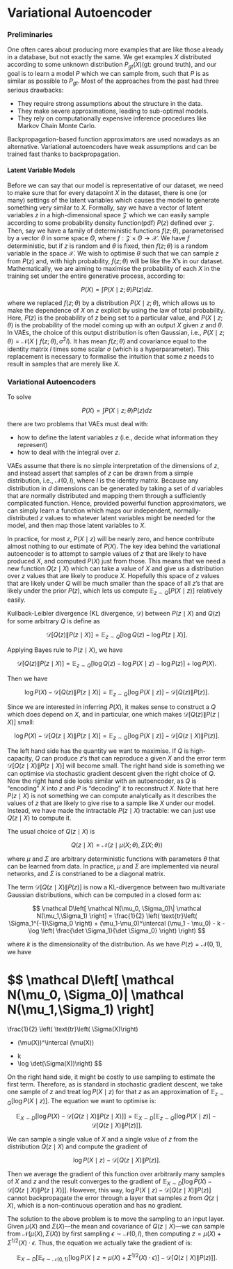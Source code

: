 # Variational Autoencoder

### Preliminaries

One often cares about producing more examples that are like those already in a database, but not exactly the same. We get examples $X$ distributed according to some unknown distribution $P_{gt}(X)$(gt: ground truth), and our goal is to learn a model $P$ which we can sample from, such that $P$ is as similar as possible to $P_{gt}$. Most of the approaches from the past had three serious drawbacks: 

- They require strong assumptions about the structure in the data. 
- They make severe approximations, leading to sub-optimal models.
- They rely on computationally expensive inference procedures like Markov Chain Monte Carlo.

Backpropagation-based function approximators are used nowadays as an alternative. Variational autoencoders have weak assumptions and can be trained fast thanks to backpropagation.

#### Latent Variable Models

Before we can say that our model is representative of our dataset, we need to make sure that for every datapoint $X$ in the dataset, there is one  (or many) settings of the latent variables which causes the model to generate something very similar to $X$. Formally, say we have a vector of latent variables $z$ in a high-dimensional space $\mathcal Z$ which we can easily sample according to some probability density function(pdf) $P(z)$ defined over $\mathcal Z$. Then, say we have a family of deterministic functions $f(z;\theta)$, parameterised by a vector $\theta$ in some space $\Theta$, where $f:\mathcal Z\times \Theta \to \mathcal X$. We have $f$ deterministic, but if $z$ is random and $\theta$ is fixed, then $f(z;\theta)$ is a random variable in the space $\mathcal X$. We wish to optimise $\theta$ such that we can sample $z$ from $P(z)$ and, with high probability, $f(z;\theta)$ will be like the $X$’s in our dataset. Mathematically, we are aiming to maximise the probability of each $X$ in the training set under the entire generative process, according to:

$$
P(X)=\int P(X\mid z;\theta)P(z)dz.
$$

where we replaced $f(z;\theta)$ by a distribution $P(X\mid z;\theta)$, which allows us to make the dependence of $X$ on $z$ explicit by using the law of total probability. Here, $P(z)$ is the probability of $z$ being set to a particular value, and $P(X\mid z;\theta)$ is the probability of the model coming up with an output $X$ given $z$ and $\theta$. In VAEs, the choice of this output distribution is often Gaussian, i.e., $P(X\mid z;\theta)=\mathcal N(X\mid f(z;\theta), \sigma^2 I)$. It has mean $f(z;\theta)$ and covariance equal to the identity matrix $I$ times some scalar $\sigma$ (which is a hyperparameter). This replacement is necessary to formalise the intuition that some $z$ needs to result in samples that are merely like $X$.

### Variational Autoencoders

To solve 

$$
P(X)=\int P(X\mid z;\theta)P(z)dz
$$

there are two problems that VAEs must deal with:
- how to define the latent variables $z$ (i.e., decide what information they represent)
- how to deal with the integral over $z$.

VAEs assume that there is no simple interpretation of the dimensions of $z$, and instead assert that samples of $z$ can be drawn from a simple distribution, i.e., $\mathcal N(0,I)$, where $I$ is the identity matrix. Because any distribution in $d$ dimensions can be generated by taking a set of $d$ variables that are normally distributed and mapping them through a sufficiently complicated function. Hence, provided powerful function approximators, we can simply learn a function which maps our independent, normally-distributed $z$ values to whatever latent variables might be needed for the model, and then map those latent variables to $X$.

In practice, for most $z$, $P(X\mid z)$ will be nearly zero, and hence contribute almost nothing to our estimate of $P(X)$. The key idea behind the variational autoencoder is to attempt to sample values of $z$ that are likely to have produced $X$, and computed $P(X)$ just from those. This means that we need a new function $Q(z\mid X)$ which can take a value of $X$ and give us a distribution over $z$ values that are likely to produce $X$. Hopefully this space of $z$ values that are likely under $Q$ will be much smaller than the space of all $z$’s that are likely under the prior $P(z)$, which lets us compute $\mathbb E_{z\sim Q}\left[ P(X\mid z) \right]$ relatively easily.

Kullback-Leibler divergence (KL divergence, $\mathcal D$) between $P(z\mid X)$ and $Q(z)$ for some arbitrary $Q$ is define as

$$
\mathcal D\left[ Q(z)\|P(z\mid X) \right] = \mathbb E_{z\sim Q}\left[ \log Q(z) - \log P(z\mid X) \right].
$$

Applying Bayes rule to $P(z\mid X)$, we have

$$
\mathcal D\left[ Q(z)\| P(z\mid X) \right] = \mathbb E_{z\sim Q}\left[ \log Q(z) - \log P(X\mid z) - \log P(z) \right] + \log P(X).
$$

Then we have

$$
\log P(X) - \mathcal D\left[ Q(z)\| P(z\mid X) \right] = \mathbb E_{z\sim Q}\left[ \log P(X\mid z)    \right] - \mathcal D\left[ Q(z)\| P(z) \right].
$$

Since we are interested in inferring $P(X)$, it makes sense to construct a $Q$ which does depend on $X$, and in particular, one which makes $\mathcal D\left[ Q(z)\| P(z\mid X) \right]$ small:

$$
\log P(X) - \mathcal D\left[ Q(z\mid X)\| P(z\mid X) \right] = \mathbb E_{z\sim Q}\left[ \log P(X\mid z)    \right] - \mathcal D\left[ Q(z\mid X)\| P(z) \right].
$$

The left hand side has the quantity we want to maximise. If $Q$ is high-capacity, $Q$ can produce $z$’s that can reproduce a given $X$ and the error term $\mathcal D\left[ Q(z\mid X)\| P(z\mid X) \right]$ will become small. The right hand side is something we can optimise via stochastic gradient descent given the right choice of $Q$. Now the right hand side looks similar with an autoencoder, as $Q$ is “encoding” $X$ into $z$ and $P$ is “decoding” it to reconstruct $X$. Note that here $P(z\mid X)$ is not something we can compute analytically as it describes the values of $z$ that are likely to give rise to a sample like $X$ under our model. Instead, we have made the intractable $P(z\mid X)$ tractable: we can just use $Q(z\mid X)$ to compute it.

The usual choice of $Q(z\mid X)$ is

$$
Q(z\mid X) = \mathcal N(z \mid \mu(X;\theta),\Sigma(X;\theta))
$$

where $\mu$ and $\Sigma$ are arbitrary deterministic functions with parameters $\theta$ that can be learned from data. In practice, $\mu$ and $\Sigma$ are implemented via neural networks, and $\Sigma$ is constrianed to be a diagonal matrix.

The term $\mathcal D\left[ Q(z\mid X)\| P(z) \right]$ is now a KL-divergence between two multivariate Gaussian distributions, which can be computed in a closed form as:

$$
\mathcal D\left[ \mathcal N(\mu_0, \Sigma_0)\| \mathcal N(\mu_1,\Sigma_1) \right] = \frac{1}{2} \left( \text{tr}\left( \Sigma_1^{-1}\Sigma_0 \right) + (\mu_1-\mu_0)^\intercal (\mu_1 - \mu_0) - k - \log \left( \frac{\det \Sigma_1}{\det \Sigma_0} \right) \right)
$$

where $k$ is the dimensionality of the distribution. As we have $P(z)=\mathcal N(0, 1)$, we have

$$
\mathcal D\left[ \mathcal N(\mu_0, \Sigma_0)\| \mathcal N(\mu_1,\Sigma_1) \right] 
= 
\frac{1}{2} \left( 
\text{tr}\left( \Sigma(X)\right) 
+ (\mu(X))^\intercal (\mu(X)) 
- k 
- \log \det(\Sigma(X))\right)
$$

On the right hand side, it might be costly to use sampling to estimate the first term. Therefore, as is standard in stochastic gradient descent, we take one sample of $z$ and treat $\log P(X\mid z)$ for that $z$ as an approximation of $\mathbb E_{z\sim Q}\left[ \log P(X\mid z) \right]$. The equation we want to optimise is:

$$
\mathbb E_{X\sim D}\left[ \log P(X) - \mathcal D\left[ Q(z\mid X)\| P(z\mid X) \right] \right] = \mathbb E_{X\sim D}\left[ \mathbb E_{z\sim Q}\left[ \log P(X\mid z) \right] - \mathcal D\left[ Q(z\mid X)\| P(z) \right] \right].
$$

We can sample a single value of $X$ and a single value of $z$ from the distribution $Q(z\mid X)$ and compute the gradient of 

$$
\log P(X\mid z)- \mathcal D\left[ Q(z\mid X)\| P(z) \right].
$$

Then we average the gradient of this function over arbitrarily many samples of $X$ and $z$ and the result converges to the gradient of $\mathbb E_{X\sim D}\left[ \log P(X) - \mathcal D\left[ Q(z\mid X)\| P(z\mid X) \right] \right]$. However, this way, $\log P(X\mid z)- \mathcal D\left[ Q(z\mid X)\| P(z) \right]$ cannot backpropagate the error through a layer that samples $z$ from $Q(z\mid X)$, which is a non-continuous operation and has no gradient.

The solution to the above problem is to move the sampling to an input layer. Given $\mu(X)$ and $\Sigma(X)$—the mean and covariance of $Q(z\mid X)$—we can sample from $\mathcal N(\mu(X), \Sigma(X))$ by first sampling $\epsilon \sim \mathcal N(0,I)$, then computing $z=\mu(X)+\Sigma^{1/2}(X)\cdot \epsilon$. Thus, the equation we actually take the gradient of is:

$$
\mathbb E_{X\sim D}\left[ \mathbb E_{\epsilon\sim \mathcal N(0,1)}\left[ \log P(X\mid z = \mu(X) + \Sigma^{1/2}(X)\cdot \epsilon) \right] - \mathcal D\left[ Q(z\mid X)\| P(z) \right] \right].
$$